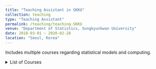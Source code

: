 ```yaml
---
title: "Teaching Assistant in SKKU"
collection: teaching
type: "Teaching Assistant"
permalink: /teaching/teaching-SKKU
venue: "Department of Statistics, Sungkyunkwan University"
date: 2018-03-01 ~ 2020-02-28
location: "Seoul, Korea"
---
```


Includes multiple courses regarding statistical models and computing.

<details>

<summary>List of Courses</summary>

Statistics Courses
=====

- Mathematics for Statistics
- Introduction to Matrix Algebra
- Introduction to Regression Analysis
- Introduction to Sampling Theory

Statistical Computing Courses
=====

- Introduction to Statistical Computing
- R Programming & SAS Programming

</details>
